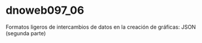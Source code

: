 # dnoweb097_06
Formatos ligeros de intercambios de datos en la creación de gráficas: JSON (segunda parte)

